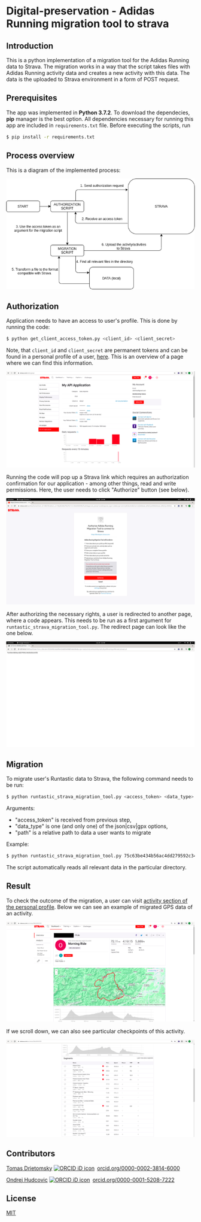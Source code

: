# Digital-preservation - Adidas Running migration tool to strava


## Introduction

This is a python implementation of a migration tool for the Adidas Running data to Strava. The migration works in a way that the script takes files with Adidas Running activity data and creates a new activity with this data. The data is the uploaded to Strava environment in a form of POST request.

## Prerequisites

The app was implemented in **Python 3.7.2**. To download the dependecies, **pip** manager is the best option.
All dependencies necessary for running this app are included in `requirements.txt` file. Before executing the scripts, run

```bash
$ pip install -r requirements.txt
```
## Process overview

This is a diagram of the implemented process:

![Alt text](/images/diagram.png?raw=true)

## Authorization
Application needs to have an access to user's profile. This is done by running the code:
```bash
$ python get_client_access_token.py <client_id> <client_secret>
```
Note, that `client_id` and `client_secret` are permanent tokens and can be found in a personal profile of a user, [here](https://www.strava.com/settings/api). This is an overview of a page where we can find this information.

![Alt text](/images/api_profile.png?raw=true)

Running the code will pop up a Strava link which requires an authorization confirmation for our application - among other things, read and write permissions. Here, the user needs to click "Authorize" button (see below).

![Alt text](/images/authorization_page.png?raw=true)

After authorizing the necessary rights, a user is redirected to another page, where a code appears. This needs to be run as a first argument for `runtastic_strava_migration_tool.py`. The redirect page can look like the one below.


![Alt text](/images/pop_up.png?raw=true)

## Migration

To migrate user's Runtastic data to Strava, the following command needs to be run:
```bash
$ python runtastic_strava_migration_tool.py <access_token> <data_type> <path>
```

Arguments:

* "access_token" is received from previous step,
* "data_type" is one (and only one) of the json|csv|gpx options,
* "path" is a relative path to data a user wants to migrate

Example:
```bash
$ python runtastic_strava_migration_tool.py 75c63be434b56ac4dd279592c3462b4262e43f5b gpx ../data/Sport-sessions/GPS-data/
```
The script automatically reads all relevant data in the particular directory.

## Result

To check the outcome of the migration, a user can visit [activity section of the personal profile](https://www.strava.com/athlete/training). Below we can see an example of migrated GPS data of an activity.

![Alt text](/images/example_activity_map.png?raw=true)

If we scroll down, we can also see particular checkpoints of this activity.

![Alt text](/images/example_activity_data_points.png?raw=true)


## Contributors

[Tomas Drietomsky](https://orcid.org/0000-0002-3814-6000) <a href="https://orcid.org/0000-0002-3814-6000" target="orcid.widget" rel="noopener noreferrer" style="vertical-align:top;"><img src="https://orcid.org/sites/default/files/images/orcid_16x16.png" style="width:1em;margin-right:.5em;" alt="ORCID iD icon">orcid.org/0000-0002-3814-6000</a>

[Ondrej Hudcovic](https://orcid.org/0000-0001-5208-7222) <a href="https://orcid.org/0000-0001-5208-7222" target="orcid.widget" rel="noopener noreferrer" style="vertical-align:top;"><img src="https://orcid.org/sites/default/files/images/orcid_16x16.png" style="width:1em;margin-right:.5em;" alt="ORCID iD icon">orcid.org/0000-0001-5208-7222</a>

## License

[MIT](/LICENSE)
